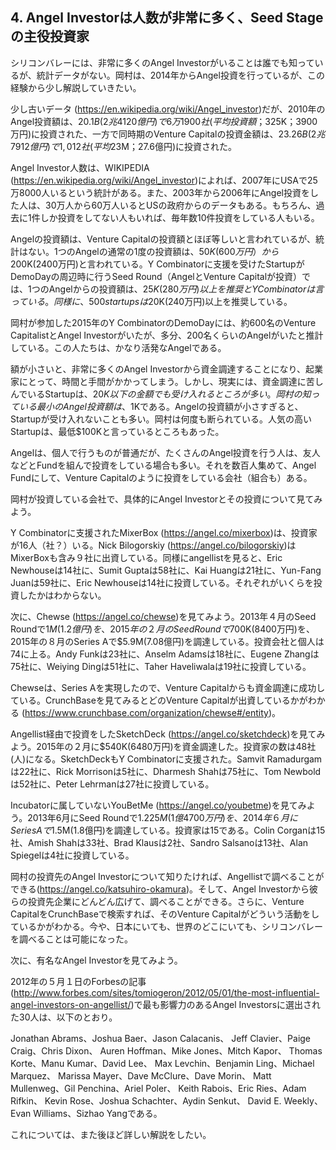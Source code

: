 ## 4. Angel Investorは人数が非常に多く、Seed Stageの主役投資家

シリコンバレーには、非常に多くのAngel Investorがいることは誰でも知っているが、統計データがない。岡村は、2014年からAngel投資を行っているが、この経験から少し解説していきたい。

少し古いデータ (https://en.wikipedia.org/wiki/Angel_investor)だが、2010年のAngel投資額は、$20.1B(2兆4120億円)で6万1900社 (平均投資額；$325K；3900万円)に投資された、一方で同時期のVenture Capitalの投資金額は、$23.26B(2兆7912億円)で1,012社 (平均$23M；27.6億円)に投資された。

Angel Investor人数は、WIKIPEDIA (https://en.wikipedia.org/wiki/Angel_investor)によれば、2007年にUSAで25万8000人いるという統計がある。また、2003年から2006年にAngel投資をした人は、30万人から60万人いるとUSの政府からのデータもある。もちろん、過去に1件しか投資をしてない人もいれば、毎年数10件投資をしている人もいる。

Angelの投資額は、Venture Capitalの投資額とほぼ等しいと言われているが、統計はない。1つのAngelの通常の1度の投資額は、$50K(600万円）から$200K(2400万円)と言われている。Y Combinatorに支援を受けたStartupがDemoDayの周辺時に行うSeed Round（AngelとVenture Capitalが投資）では、1つのAngelからの投資額は、$25K(280万円)以上を推奨とY Combinatorは言っている。同様に、500startupsは$20K(240万円)以上を推奨している。

岡村が参加した2015年のY CombinatorのDemoDayには、約600名のVenture CapitalistとAngel Investorがいたが、多分、200名くらいのAngelがいたと推計している。この人たちは、かなり活発なAngelである。

額が小さいと、非常に多くのAngel Investorから資金調達することになり、起業家にとって、時間と手間がかかってしまう。しかし、現実には、資金調達に苦しんでいるStartupは、$20K以下の金額でも受け入れるところが多い。岡村の知っている最小のAngel投資額は、$1Kである。Angelの投資額が小さすぎると、Startupが受け入れないことも多い。岡村は何度も断られている。人気の高いStartupは、最低$100Kと言っているところもあった。

Angelは、個人で行うものが普通だが、たくさんのAngel投資を行う人は、友人などとFundを組んで投資をしている場合も多い。それを数百人集めて、Angel Fundにして、Venture Capitalのように投資をしている会社（組合も）ある。

岡村が投資している会社で、具体的にAngel Investorとその投資について見てみよう。

Y Combinatorに支援されたMixerBox (https://angel.co/mixerbox)は、投資家が16人（社？）いる。Nick Bilogorskiy (https://angel.co/bilogorskiy)はMixerBoxも含み９社に出資している。同様にangellistを見ると、Eric Newhouseは14社に、Sumit Guptaは58社に、Kai Huangは21社に、Yun-Fang Juanは59社に、Eric Newhouseは14社に投資している。それぞれがいくらを投資したかはわからない。

次に、Chewse (https://angel.co/chewse)を見てみよう。2013年４月のSeed Roundで$1M(1.2億円)を、2015年の２月のSeed Roundで$700K(8400万円)を、2015年の８月のSeries Aで$5.9M(7.08億円)を調達している。投資会社と個人は74に上る。Andy Funkは23社に、Anselm Adamsは18社に、Eugene Zhangは75社に、Weiying Dingは51社に、Taher Haveliwalaは19社に投資している。

Chewseは、Series Aを実現したので、Venture Capitalからも資金調達に成功している。CrunchBaseを見てみるとどのVenture Capitalが出資しているかがわかる (https://www.crunchbase.com/organization/chewse#/entity)。

Angellist経由で投資をしたSketchDeck (https://angel.co/sketchdeck)を見てみよう。2015年の２月に$540K(6480万円)を資金調達した。投資家の数は48社(人)になる。SketchDeckもY Combinatorに支援された。Samvit Ramadurgamは22社に、Rick Morrisonは5社に、Dharmesh Shahは75社に、Tom Newboldは52社に、Peter Lehrmanは27社に投資している。

Incubatorに属していないYouBetMe (https://angel.co/youbetme)を見てみよう。2013年6月にSeed Roundで$1.225M(1億4700万円)を、2014年６月にSeries Aで$1.5M(1.8億円)を調達している。投資家は15である。Colin Corganは15社、Amish Shahは33社、Brad Klausは2社、Sandro Salsanoは13社、Alan Spiegelは4社に投資している。

岡村の投資先のAngel Investorについて知りたければ、Angellistで調べることができる(https://angel.co/katsuhiro-okamura)。そして、Angel Investorから彼らの投資先企業にどんどん広げて、調べることができる。さらに、Venture CapitalをCrunchBaseで検索すれば、そのVenture Capitalがどういう活動をしているかがわかる。今や、日本にいても、世界のどこにいても、シリコンバレーを調べることは可能になった。

次に、有名なAngel Investorを見てみよう。

2012年の５月１日のForbesの記事 (http://www.forbes.com/sites/tomiogeron/2012/05/01/the-most-influential-angel-investors-on-angellist/)で最も影響力のあるAngel Investorsに選出された30人は、以下のとおり。

Jonathan Abrams、Joshua Baer、Jason Calacanis、
Jeff Clavier、Paige Craig、Chris Dixon、
Auren Hoffman、Mike Jones、Mitch Kapor、
Thomas Korte、Manu Kumar、David Lee、
Max Levchin、Benjamin Ling、Michael Marquez、
Marissa Mayer、Dave McClure、Dave Morin、
Matt Mullenweg、Gil Penchina、Ariel Poler、
Keith Rabois、Eric Ries、Adam Rifkin、
Kevin Rose、Joshua Schachter、Aydin Senkut、
David E. Weekly、Evan Williams、Sizhao Yangである。

これについては、また後ほど詳しい解説をしたい。
